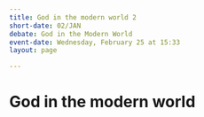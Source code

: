 ```yaml
---
title: God in the modern world 2
short-date: 02/JAN
debate: God in the Modern World
event-date: Wednesday, February 25 at 15:33
layout: page

---
```

# God in the modern world